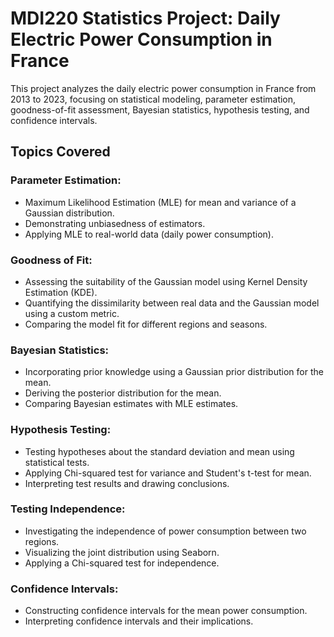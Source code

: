 # MDI220 Statistics Project: Daily Electric Power Consumption in France

This project analyzes the daily electric power consumption in France from 2013 to 2023, focusing on statistical modeling, parameter estimation, goodness-of-fit assessment, Bayesian statistics, hypothesis testing, and confidence intervals.

## Topics Covered

### Parameter Estimation:
- Maximum Likelihood Estimation (MLE) for mean and variance of a Gaussian distribution.
- Demonstrating unbiasedness of estimators.
- Applying MLE to real-world data (daily power consumption).

### Goodness of Fit:
- Assessing the suitability of the Gaussian model using Kernel Density Estimation (KDE).
- Quantifying the dissimilarity between real data and the Gaussian model using a custom metric.
- Comparing the model fit for different regions and seasons.

### Bayesian Statistics:
- Incorporating prior knowledge using a Gaussian prior distribution for the mean.
- Deriving the posterior distribution for the mean.
- Comparing Bayesian estimates with MLE estimates.

### Hypothesis Testing:
- Testing hypotheses about the standard deviation and mean using statistical tests.
- Applying Chi-squared test for variance and Student's t-test for mean.
- Interpreting test results and drawing conclusions.

### Testing Independence:
- Investigating the independence of power consumption between two regions.
- Visualizing the joint distribution using Seaborn.
- Applying a Chi-squared test for independence.

### Confidence Intervals:
- Constructing confidence intervals for the mean power consumption.
- Interpreting confidence intervals and their implications.
